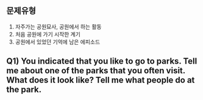 ## 문제유형
1. 자주가는 공원묘사, 공원에서 하는 활동
2. 처음 공원에 가기 시작한 계기
3. 공원에서 있었던 기억에 남은 에피소드

## __Q1) You indicated that you like to go to parks. Tell me about one of the parks that you often visit. What does it look like? Tell me what people do at the park.__  


